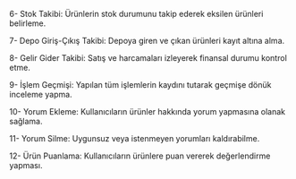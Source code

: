 
6- Stok Takibi: Ürünlerin stok durumunu takip ederek eksilen ürünleri belirleme.

7- Depo Giriş-Çıkış Takibi: Depoya giren ve çıkan ürünleri kayıt altına alma.

8- Gelir Gider Takibi: Satış ve harcamaları izleyerek finansal durumu kontrol etme.

9- İşlem Geçmişi: Yapılan tüm işlemlerin kaydını tutarak geçmişe dönük inceleme yapma.

10- Yorum Ekleme: Kullanıcıların ürünler hakkında yorum yapmasına olanak sağlama.

11- Yorum Silme: Uygunsuz veya istenmeyen yorumları kaldırabilme.

12- Ürün Puanlama: Kullanıcıların ürünlere puan vererek değerlendirme yapması.